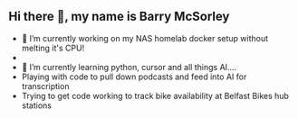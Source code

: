 ## Hi there 👋, my name is Barry McSorley

- 🔭 I’m currently working on my NAS homelab docker setup without melting it's CPU!
- 
- 🌱 I’m currently learning python, cursor and all things AI....
- Playing with code to pull down podcasts and feed into AI for transcription
- Trying to get code working to track bike availability at Belfast Bikes hub stations
<!--
**barmcsorley/barmcsorley** is a ✨ _special_ ✨ repository because its `README.md` (this file) appears on your GitHub profile.

Here are some ideas to get you started:

- 🔭 I’m currently working on ...
- 🌱 I’m currently learning ...
- 👯 I’m looking to collaborate on ...
- 🤔 I’m looking for help with ...
- 💬 Ask me about ...
- 📫 How to reach me: ...
- 😄 Pronouns: ...
- ⚡ Fun fact: ...
-->
